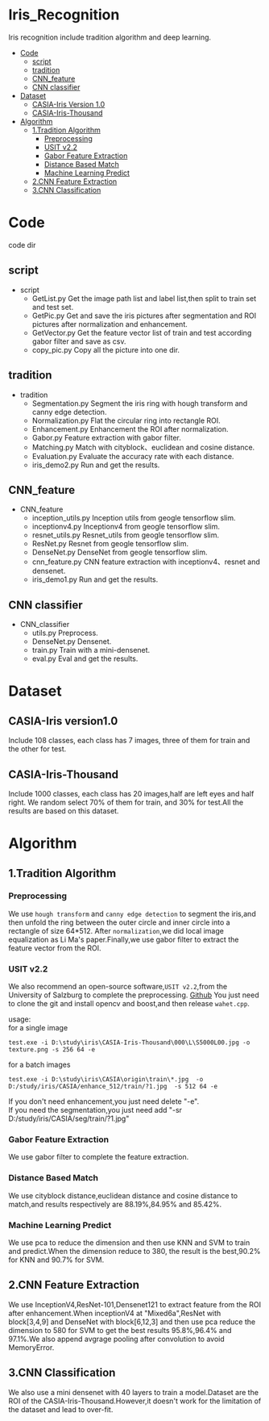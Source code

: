 # Iris_Recognition
Iris recognition include tradition algorithm and deep learning.

<!-- TOC -->

- [Code](#Code)  
    - [script](##script)  
    - [tradition](##tradition)  
    - [CNN_feature](##CNN_feature)  
    - [CNN classifier](##CNN\classifier)    
- [Dataset](#Dataset)  
    - [CASIA-Iris Version 1.0](##CASIA-Iris\Version\1.0)  
    - [CASIA-Iris-Thousand](##CASIA-Iris-Thousand)   
- [Algorithm](#Algorithm)  
    - [1.Tradition Algorithm](##1.Tradition\Algorithm)  
      - [Preprocessing](###Preprocessing)  
      - [USIT v2.2](###USIT\v2.2)
      - [Gabor Feature Extraction](###Gabor\Feature\Extraction)
      - [Distance Based Match](###Distance\Based\Match)
      - [Machine Learning Predict](###Machine\Learning\Predict)
    - [2.CNN Feature Extraction](##2.CNN\Feature\Extraction)
    - [3.CNN Classification](##3.CNN\Classification)
    
<!-- /TOC -->  

# Code
code dir 
## script
* script
  * GetList.py  Get the image path list and label list,then split to train set and test set.
  * GetPic.py   Get and save the iris pictures after segmentation and ROI pictures after normalization and enhancement.
  * GetVector.py  Get the feature vector list of train and test according gabor filter and save as csv.
  * copy_pic.py   Copy all the picture into one dir.
## tradition  
* tradition
  * Segmentation.py Segment the iris ring with hough transform and canny edge detection.
  * Normalization.py Flat the circular ring into rectangle ROI.
  * Enhancement.py  Enhancement the ROI after normalization.
  * Gabor.py  Feature extraction with gabor filter.
  * Matching.py  Match with cityblock、euclidean and cosine distance.
  * Evaluation.py  Evaluate the accuracy rate with each distance.
  * iris_demo2.py  Run and get the results.
## CNN_feature
* CNN_feature
  * inception_utils.py Inception utils from geogle tensorflow slim.
  * inceptionv4.py  Inceptionv4 from geogle tensorflow slim.
  * resnet_utils.py Resnet_utils from geogle tensorflow slim.
  * ResNet.py  Resnet from geogle tensorflow slim.
  * DenseNet.py  DenseNet from geogle tensorflow slim.
  * cnn_feature.py  CNN feature extraction with inceptionv4、resnet and densenet.
  * iris_demo1.py  Run and get the results.
## CNN classifier
* CNN_classifier
  * utils.py  Preprocess.
  * DenseNet.py Densenet.
  * train.py  Train with a mini-densenet.
  * eval.py  Eval and get the results.
  
# Dataset
## CASIA-Iris version1.0
Include 108 classes, each class has 7 images, three of them for train and the other for test.
 
## CASIA-Iris-Thousand
Include 1000 classes, each class has 20 images,half are left eyes and half right.
We random select 70% of them for train, and 30% for test.All the results are based on this dataset.

# Algorithm
## 1.Tradition Algorithm
### Preprocessing
We use `hough transform` and `canny edge detection` to segment the iris,and then unfold the ring between the outer circle and inner circle into a rectangle of size 64*512. After `normalization`,we did local image equalization as Li Ma's paper.Finally,we use gabor filter to extract the feature vector from the ROI.
 
### USIT v2.2
We also recommend an open-source software,`USIT v2.2`,from the University of Salzburg to complete the preprocessing.
[Github](https://github.com/ngoclamvt123/usit-v2.2.0)
You just need to clone the git and install opencv and boost,and then release `wahet.cpp`. 

usage:  
for a single image
```
test.exe -i D:\study\iris\CASIA-Iris-Thousand\000\L\S5000L00.jpg -o texture.png -s 256 64 -e
```
for a batch images
```
test.exe -i D:\study\iris\CASIA\origin\train\*.jpg  -o D:/study/iris/CASIA/enhance_512/train/?1.jpg  -s 512 64 -e
```
If you don't need enhancement,you just need delete "-e".  
If you need the segmentation,you just need add "-sr D:/study/iris/CASIA/seg/train/?1.jpg"
 
### Gabor Feature Extraction
We use gabor filter to complete the feature extraction.
 
### Distance Based Match 
We use cityblock distance,euclidean distance and cosine distance to match,and results respectively are 88.19%,84.95% and 85.42%.

### Machine Learning Predict
We use pca to reduce the dimension and then use KNN and SVM to train and predict.When the dimension reduce to 380, the result is the best,90.2% for KNN and 90.7% for SVM.

## 2.CNN Feature Extraction
We use InceptionV4,ResNet-101,Densenet121 to extract feature from the ROI after enhancement.When inceptionV4 at "Mixed6a",ResNet with block[3,4,9] and DenseNet with block[6,12,3] and then use pca reduce the dimension to 580 for SVM to get the best results 95.8%,96.4% and 97.1%.We also append avgrage pooling after convolution to avoid MemoryError.

## 3.CNN Classification
We also use a mini densenet with 40 layers to train a model.Dataset are the ROI of the CASIA-Iris-Thousand.However,it doesn't work for the limitation of the dataset and lead to over-fit.






